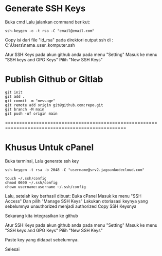 # Generate SSH Keys

Buka cmd
Lalu jalankan command berikut:
```
ssh-keygen -o -t rsa -C "email@email.com"
```

Copy isi dari file "id_rsa" pada direktori output ssh di : C:\Users\nama_user_komputer\.ssh

Atur SSH Keys pada akun github anda pada menu "Setting"
Masuk ke menu "SSH keys and GPG Keys"
Pilih "New SSH Keys"

# Publish Github or Gitlab
```
git init
git add .
git commit -m "message"
git remote add origin git@github.com:repo.git
git branch -M main
git push -uf origin main
```
=================================================================================================

# Khusus Untuk cPanel

Buka terminal,
Lalu generate ssh key

```
ssh-keygen -t rsa -b 2048 -C "username@srv2.jagoankodecloud.com"

touch ~/.ssh/config
chmod 0600 ~/.ssh/config
chown username:username ~/.ssh/config
```

Lalu, setelah key berhasil dibuat:
Buka cPanel
Masuk ke menu "SSH Access"
Dan pilih "Manage SSH Keys"
Lakukan otoriasasi keynya yang sebelumnya unauthorized menjadi authorized
Copy SSH Keysnya

Sekarang kita integrasikan ke github

Atur SSH Keys pada akun github anda pada menu "Setting"
Masuk ke menu "SSH keys and GPG Keys"
Pilih "New SSH Keys"

Paste key yang didapat sebelumnya.

Selesai
